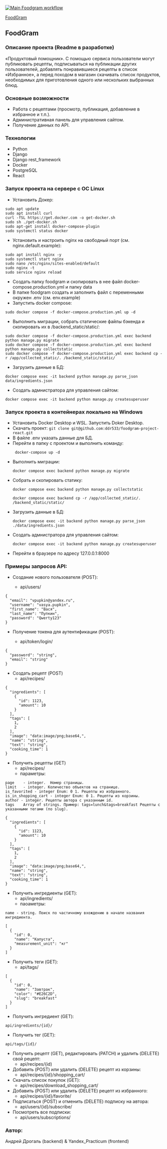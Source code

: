 [![Main Foodgram workflow](https://github.com/ddr533/foodgram-project-react/actions/workflows/main.yaml/badge.svg?branch=main)](https://github.com/ddr533/foodgram-project-react/actions/workflows/main.yaml)

[FoodGram](https://drogal-foodgram.ddns.net)

## FoodGram 
### Описание проекта  (Readme в разработке)
«Продуктовый помощник». С помощью сервиса пользователи могут публиковать рецепты, подписываться на публикации других пользователей,
добавлять понравившиеся рецепты в список «Избранное», а перед походом в магазин скачивать список продуктов, необходимых для приготовления
одного или нескольких выбранных блюд.

### Основные возможности
* Работа с рецептами (просмотр, публикация, добавление в избранное и т.п.).
* Административная панель для управления сайтом.
* Получение данных по API.

### Технологии 
  
 - Python  
 - Django
 - Django rest_framework
 - Docker
 - PostgreSQL
 - React

### Запуск проекта на сервере c ОС Linux
* Установить Докер:
```
sudo apt update
sudo apt install curl
curl -fSL https://get.docker.com -o get-docker.sh
sudo sh ./get-docker.sh
sudo apt-get install docker-compose-plugin
sudo systemctl status docker
```
* Установить и настроить nginx на свободный порт (см. nginx.default.example):
```
sudo apt install nginx -y
sudo systemctl start nginx
sudo nano /etc/nginx/sites-enabled/default
sudo nginx -t
sudo service nginx reload
```
* Создать папку foodgram и скопировать в нее файл docker-compose.production.yml и папку data
* В папке foodgram создать и заполнить файл с переменными окружен .env (см. env.example)
* Запустить docker compose:
```
sudo docker compose -f docker-compose.production.yml up -d
```
* Выполнить миграции, собрать статические файлы бэкенда и скопировать их в /backend_static/static/:
```
sudo docker compose -f docker-compose.production.yml exec backend python manage.py migrate
sudo docker compose -f docker-compose.production.yml exec backend python manage.py collectstatic
sudo docker compose -f docker-compose.production.yml exec backend cp -r /app/collected_static/. /backend_static/static/
```
* Загрузить данные в БД:
```
docker compose exec -it backend python manage.py parse_json data/ingredients.json
```
* Создать адмнистратора для управления сайтом:
```
docker compose exec -it backend python manage.py createsuperuser
```

### Запуск проекта в контейнерах локально на Windows

* Установить Docker Desktop и WSL. Запустить Doker Desktop.
* Скачать проект:
  ```git clone git@github.com:ddr533/foodgram-project-react.git```
* В файле  .env указать данные для БД. 
* Перейти в папку с проектом и выполнить команду:
  ```
   docker-compose up -d
  ```
* Выполнить миграции: 
  ```
  docker compose exec backend python manage.py migrate
  ```
* Собрать и скопировать статику:
  ```
  docker compose exec backend python manage.py collectstatic
  ```
  ```
  docker compose exec backend cp -r /app/collected_static/. /backend_static/static/
  ```
* Загрузить данные в БД:
  ```
  docker compose exec -it backend python manage.py parse_json ./data/ingredients.json
  ```
* Создать адмнистратора для управления сайтом:
  ```
  docker compose exec -it backend python manage.py createsuperuser
  ```
* Перейти в браузере по адресу 127.0.0.1:8000

### Примеры запросов API:
* Создание нового пользователя (POST):
  
  - api/users/
```
{
  "email": "vpupkin@yandex.ru",
  "username": "vasya.pupkin",
  "first_name": "Вася",
  "last_name": "Пупкин",
  "password": "Qwerty123"
}

``` 
* Получение токена для аутентификации (POST): 

  - api/token/login/
```
{
  "password": "string",
  "email": "string"
}

```
* Создать рецепт (POST)
  - api/recipes/
```
{
  "ingredients": [
    {
      "id": 1123,
      "amount": 10
    }
  ],
  "tags": [
    1,
    2
  ],
  "image": "data:image/png;base64,",
  "name": "string",
  "text": "string",
  "cooking_time": 1
}
```
* Получить рецепты (GET)
  - api/recipes/
  - параметры:
```
page	- integer.  Номер страницы.
limit	- integer. Количество объектов на странице.
is_favorited - integer Enum: 0 1. Рецепты из избранного.
is_in_shopping_cart	- integer Enum: 0 1. Рецепты из корзины.
author - integer. Рецепты автора с указанным id.
tags	Array of strings. Пример: tags=lunch&tags=breakfast Рецепты с указанными тегами (по slug).
```
```
{
  "ingredients": [
    {
      "id": 1123,
      "amount": 10
    }
  ],
  "tags": [
    1,
    2
  ],
  "image": "data:image/png;base64,",
  "name": "string",
  "text": "string",
  "cooking_time": 1
}
```
* Получить ингредиенты (GET):
  - api/ingredients/
  - паоаметры:
```
name - string. Поиск по частичному вхождению в начале названия ингредиента.
```
```
[
  {
    "id": 0,
    "name": "Капуста",
    "measurement_unit": "кг"
  }
]
```
* Получить теги (GET):
  - api/tags/
```
[
  {
    "id": 0,
    "name": "Завтрак",
    "color": "#E26C2D",
    "slug": "breakfast"
  }
]
```
* Получить ингредиент (GET):
```
api/ingredients/{id}/
```
* Получить тег (GET):
```
api/tags/{id}/
```
* Получить рецепт (GET), редактировать (PATCH) и удалить (DELETE) свой рецепт:
  - api/recipes/{id)
* Добавить (POST) или удалить (DELETE) рецепт из корзины:
  - api/recipes/{id}/shopping_cart/
* Скачать список покупок (GET):
  - api/recipes/download_shopping_cart/
* Добавить (POST) или удалить (DELETE) рецепт из избранного:
  - api/recipes/{id}/favorite/
* Подписаться (POST) и отменить (DELETE) подписку на автора:
  - api/users/{id}/subscribe/
* Посмотреть все подписки:
  - api/users/subscriptions/

### Автор:
Андрей Дрогаль (backend) & Yandex_Practicum (frontend)


